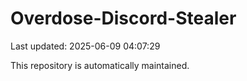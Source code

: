 # Overdose-Discord-Stealer

Last updated: 2025-06-09 04:07:29

This repository is automatically maintained.
